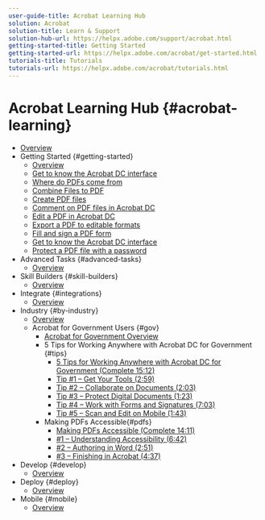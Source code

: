 ```yaml
---
user-guide-title: Acrobat Learning Hub
solution: Acrobat
solution-title: Learn & Support
solution-hub-url: https://helpx.adobe.com/support/acrobat.html
getting-started-title: Getting Started
getting-started-url: https://helpx.adobe.com/acrobat/get-started.html
tutorials-title: Tutorials
tutorials-url: https://helpx.adobe.com/acrobat/tutorials.html
---
```


# Acrobat Learning Hub {#acrobat-learning}

+ [Overview](overview.md)
+ Getting Started {#getting-started}
  + [Overview](getting-started/getting-started-overview.md)
  + [Get to know the Acrobat DC interface](getting-started/get-to-know-the-acrobat-dc-interface.md)
  + [Where do PDFs come from](getting-started/where-do-pdfs-come-from.md)
  + [Combine Files to PDF](getting-started/combine-to-pdf.md)
  + [Create PDF files](getting-started/create-pdf.md)
  + [Comment on PDF files in Acrobat DC](getting-started/comment-on-pdf-files.md)
  + [Edit a PDF in Acrobat DC](getting-started/edit-pdf.md)
  + [Export a PDF to editable formats](getting-started/export-pdf.md)
  + [Fill and sign a PDF form](getting-started/fill-and-sign.md)
  + [Get to know the Acrobat DC interface](getting-started/interface.md)
  + [Protect a PDF file with a password](getting-started/password-protect.md)
+ Advanced Tasks {#advanced-tasks}
  + [Overview](advanced-tasks/advanced-tasks-overview.md)
+ Skill Builders {#skill-builders}
  + [Overview](skill-builder/skill-builder-overview.md)
+ Integrate {#integrations}
  + [Overview](integrate/integrate-overview.md)
+ Industry {#by-industry}
  + [Overview](industry/industry-overview.md)
  + Acrobat for Government Users {#gov}
    + [Acrobat for Government Overview](industry/gov/gov-overview.md)
    + 5 Tips for Working Anywhere with Acrobat DC for Government {#tips}
      + [5 Tips for Working Anywhere with Acrobat DC for Government (Complete 15:12)](industry/gov/5-tips-for-working-anywhere-with-acrobat-dc-for-government.md) 
      + [Tip #1 – Get Your Tools (2:59)](industry/gov/get-your-tools.md)
      + [Tip #2 – Collaborate on Documents (2:03)](industry/gov/collaborate-on-documents.md)
      + [Tip #3 – Protect Digital Documents (1:23)](industry/gov/protect-digital-documents.md)
      + [Tip #4 – Work with Forms and Signatures (7:03)](industry/gov/work-with-forms-and-signatures.md)
      + [Tip #5 – Scan and Edit on Mobile (1:43)](industry/gov/scan-and-edit-on-mobile.md)
    + Making PDFs Accessible{#pdfs}
      + [Making PDFs Accessible (Complete 14:11)](industry/gov/making-pdfs-accessible.md)
      + [#1 – Understanding Accessibility (6:42)](industry/gov/understanding-accessibility.md)
      + [#2 – Authoring in Word (2:51)](industry/gov/authoring-in-word.md)
      + [#3 – Finishing in Acrobat (4:37)](industry/gov/finishing-in-acrobat.md)
+ Develop {#develop}
  + [Overview](develop/develop-overview.md)
+ Deploy {#deploy}
  + [Overview](deploy/deploy-overview.md)
+ Mobile {#mobile}
  + [Overview](mobile/mobile-overview.md)